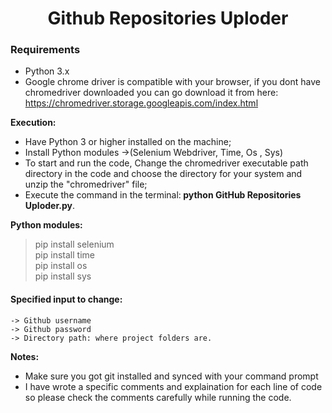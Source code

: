 <h1 align="center"> Github Repositories Uploder</h1> 

### Requirements
* Python  3.x
* Google chrome driver is compatible with your browser, if you dont have chromedriver downloaded you can go download it from here: https://chromedriver.storage.googleapis.com/index.html



<strong>Execution:</strong>
* Have Python 3 or higher installed on the machine;
* Install Python modules &#8594;(Selenium Webdriver, Time, Os , Sys)
* To start and run the code, Change the chromedriver executable path directory in the code  and choose the directory for your system and unzip the "chromedriver" file;
* Execute the command in the terminal:<strong> python GitHub Repositories Uploder.py</strong>.
    
<strong>Python modules: </strong>
 > pip install selenium </br>
 > pip install time </br>
 > pip install os</br>
 > pip install sys</br>
    
#### Specified input to change:
    -> Github username
    -> Github password
    -> Directory path: where project folders are.
    
    
    
<strong>Notes:</strong>
  * Make sure you got git installed and synced with your command prompt
  * I have wrote a specific comments and explaination for each line of code so please check the comments carefully while running the code.
  
